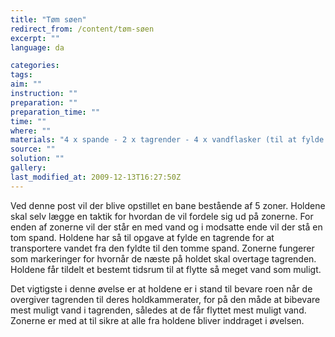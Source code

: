 ```yaml
---
title: "Tøm søen"
redirect_from: /content/tøm-søen
excerpt: ""
language: da

categories: 
tags: 
aim: ""
instruction: ""
preparation: ""
preparation_time: ""
time: ""
where: ""
materials: "4 x spande - 2 x tagrender - 4 x vandflasker (til at fylde tagrenderne med) - Øvelselsen kan evt. placeres på en bakke for at komplicere vandflytningen yderligere."
source: ""
solution: ""
gallery:
last_modified_at: 2009-12-13T16:27:50Z
---
```

Ved denne post vil der blive opstillet en bane bestående af 5 zoner. Holdene skal selv lægge en taktik for hvordan de vil fordele sig ud på zonerne. For enden af zonerne vil der står en med vand og i modsatte ende vil der stå en tom spand. Holdene har så til opgave at fylde en tagrende for at transportere vandet fra den fyldte til den tomme spand. Zonerne fungerer som markeringer for hvornår de næste på holdet skal overtage tagrenden. Holdene får tildelt et bestemt tidsrum til at flytte så meget vand som muligt.

Det vigtigste i denne øvelse er at holdene er i stand til bevare roen når de overgiver tagrenden til deres holdkammerater, for på den måde at bibevare mest muligt vand i tagrenden, således at de får flyttet mest muligt vand. Zonerne er med at til sikre at alle fra holdene bliver inddraget i øvelsen.
